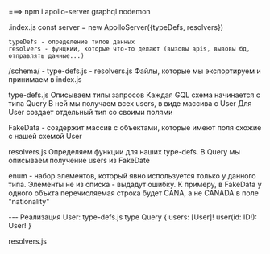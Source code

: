 ===>
    npm i apollo-server graphql nodemon

.index.js
    const server = new ApolloServer({typeDefs, resolvers})

    typeDefs - определение типов данных
    resolvers - фунцкии, которые что-то делают (вызовы apis, вызовы бд, отправлять данные...)

/schema/
    - type-defs.js
    - resolvers.js
Файлы, которые мы экспортируем и принимаем в index.js

type-defs.js
    Описываем типы запросов
    Каждая GQL схема начинается с типа Query
    В ней мы получаем всех users, в виде массива с User
    Для User создает отдельный тип со своими полями

FakeData - создержит массив с объектами, которые имеют поля схожие с нашей схемой User

resolvers.js
    Определяем функции для наших type-defs.
    В Query мы описываем получение users из FakeDate

enum - набор элементов, который явно используется только у данного типа. 
        Элементы не из списка - выдадут ошибку. К примеру, в FakeData у одного объкта
        перечисляемая строка будет CANA, а не CANADA в поле "nationality"


--- Реализация User:
type-defs.js
    type Query {
            users: [User]!
            user(id: ID!): User!
    }

resolvers.js
    